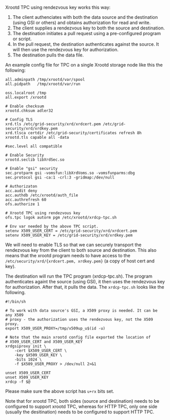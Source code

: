 Xrootd TPC using rendezvous key works this way:

1. The client authenciates with both the data source and the destination
  (using GSI or others) and obtains authorization for read and write.
1. The client supplies a rendezvous key to both the source and destination.
1. The destination initiates a pull request using a pre-configured program
  or script.
1. In the pull request, the destination authenticates against the source.
   It will then use the rendezvous key for authorization. 
1. The destination pulls the data file.

An example config file for TPC on a single Xrootd storage node like this 
the following:
```
all.adminpath /tmp/xrootd/var/spool
all.pidpath   /tmp/xrootd/var/run

oss.localroot /tmp
all.export /xrootd

# Enable checksum
xrootd.chksum adler32

# Config TLS
xrd.tls /etc/grid-security/xrd/xrdcert.pem /etc/grid-security/xrd/xrdkey.pem
xrd.tlsca certdir /etc/grid-security/certificates refresh 8h
xrootd.tls capable all -data

#sec.level all compatible

# Enable Security
xrootd.seclib libXrdSec.so

# Enable "gsi" security
sec.protparm gsi -vomsfun:libXrdVoms.so -vomsfunparms:dbg
sec.protocol gsi -ca:1 -crl:3 -gridmap:/dev/null

# Authorizaton
acc.audit deny
acc.authdb /etc/xrootd/auth_file
acc.authrefresh 60
ofs.authorize 1

# Xrootd TPC using rendezvous key
ofs.tpc logok autorm pgm /etc/xrootd/xrdcp-tpc.sh

# Env var needed by the above TPC script.
setenv X509_USER_CERT = /etc/grid-security/xrd/xrdcert.pem 
setenv X509_USER_KEY = /etc/grid-security/xrd/xrdkey.pem 
```

We will need to enable TLS so that we can securely transport the rendezvous key
from the client to both source and destination. This also means that the xrootd
program needs to have access to the `/etc/security/xrd/{xrdcert.pem, xrdkey.pem}`
(a copy of host cert and key).

The destination will run the TPC program (xrdcp-tpc.sh). The program authenticates
againt the source (using GSI), it then uses the rendezvous key for authorization.
After that, it pulls the data. The `xrdcp-tpc.sh` looks like the following.
```
#!/bin/sh

# To work with data source's GSI, a X509 proxy is needed. It can be any X509 
# proxy - the authorization uses the rendezvous key, not the X509 proxy.
export X509_USER_PROXY=/tmp/x509up_u$(id -u)

# Note that the main xrootd config file exported the location of 
# X509_USER_CERT and X509_USER_KEY
xrdgsiproxy init \
    -cert $X509_USER_CERT \
    -key $X509_USER_KEY \
    -bits 1024 \
    -f $X509_USER_PROXY > /dev/null 2>&1

unset X509_USER_CERT
unset X509_USER_KEY
xrdcp -f $@
```

Please make sure the above script has `u+rx` bits set.

Note that for xrootd TPC, both sides (source and destination) needs to be 
configured to support xrootd TPC, whereas for HTTP TPC, only one side (usually
the desitination) needs to be configured to support HTTP TPC.

